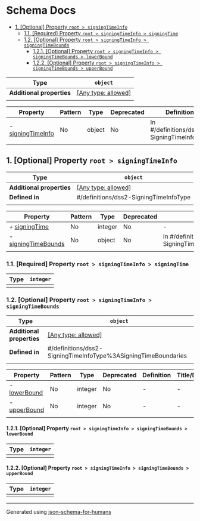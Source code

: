 # Schema Docs

- [1. [Optional] Property `root > signingTimeInfo`](#signingTimeInfo)
  - [1.1. [Required] Property `root > signingTimeInfo > signingTime`](#signingTimeInfo_signingTime)
  - [1.2. [Optional] Property `root > signingTimeInfo > signingTimeBounds`](#signingTimeInfo_signingTimeBounds)
    - [1.2.1. [Optional] Property `root > signingTimeInfo > signingTimeBounds > lowerBound`](#signingTimeInfo_signingTimeBounds_lowerBound)
    - [1.2.2. [Optional] Property `root > signingTimeInfo > signingTimeBounds > upperBound`](#signingTimeInfo_signingTimeBounds_upperBound)

| Type                      | `object`                                                                  |
| ------------------------- | ------------------------------------------------------------------------- |
| **Additional properties** | [[Any type: allowed]](# "Additional Properties of any type are allowed.") |
|                           |                                                                           |

| Property                               | Pattern | Type   | Deprecated | Definition                                | Title/Description |
| -------------------------------------- | ------- | ------ | ---------- | ----------------------------------------- | ----------------- |
| - [signingTimeInfo](#signingTimeInfo ) | No      | object | No         | In #/definitions/dss2-SigningTimeInfoType | -                 |
|                                        |         |        |            |                                           |                   |

## <a name="signingTimeInfo"></a>1. [Optional] Property `root > signingTimeInfo`

| Type                      | `object`                                                                  |
| ------------------------- | ------------------------------------------------------------------------- |
| **Additional properties** | [[Any type: allowed]](# "Additional Properties of any type are allowed.") |
| **Defined in**            | #/definitions/dss2-SigningTimeInfoType                                    |
|                           |                                                                           |

| Property                                                   | Pattern | Type    | Deprecated | Definition                                                        | Title/Description |
| ---------------------------------------------------------- | ------- | ------- | ---------- | ----------------------------------------------------------------- | ----------------- |
| + [signingTime](#signingTimeInfo_signingTime )             | No      | integer | No         | -                                                                 | -                 |
| - [signingTimeBounds](#signingTimeInfo_signingTimeBounds ) | No      | object  | No         | In #/definitions/dss2-SigningTimeInfoType%3ASigningTimeBoundaries | -                 |
|                                                            |         |         |            |                                                                   |                   |

### <a name="signingTimeInfo_signingTime"></a>1.1. [Required] Property `root > signingTimeInfo > signingTime`

| Type | `integer` |
| ---- | --------- |
|      |           |

### <a name="signingTimeInfo_signingTimeBounds"></a>1.2. [Optional] Property `root > signingTimeInfo > signingTimeBounds`

| Type                      | `object`                                                                  |
| ------------------------- | ------------------------------------------------------------------------- |
| **Additional properties** | [[Any type: allowed]](# "Additional Properties of any type are allowed.") |
| **Defined in**            | #/definitions/dss2-SigningTimeInfoType%3ASigningTimeBoundaries            |
|                           |                                                                           |

| Property                                                       | Pattern | Type    | Deprecated | Definition | Title/Description |
| -------------------------------------------------------------- | ------- | ------- | ---------- | ---------- | ----------------- |
| - [lowerBound](#signingTimeInfo_signingTimeBounds_lowerBound ) | No      | integer | No         | -          | -                 |
| - [upperBound](#signingTimeInfo_signingTimeBounds_upperBound ) | No      | integer | No         | -          | -                 |
|                                                                |         |         |            |            |                   |

#### <a name="signingTimeInfo_signingTimeBounds_lowerBound"></a>1.2.1. [Optional] Property `root > signingTimeInfo > signingTimeBounds > lowerBound`

| Type | `integer` |
| ---- | --------- |
|      |           |

#### <a name="signingTimeInfo_signingTimeBounds_upperBound"></a>1.2.2. [Optional] Property `root > signingTimeInfo > signingTimeBounds > upperBound`

| Type | `integer` |
| ---- | --------- |
|      |           |

----------------------------------------------------------------------------------------------------------------------------
Generated using [json-schema-for-humans](https://github.com/coveooss/json-schema-for-humans)